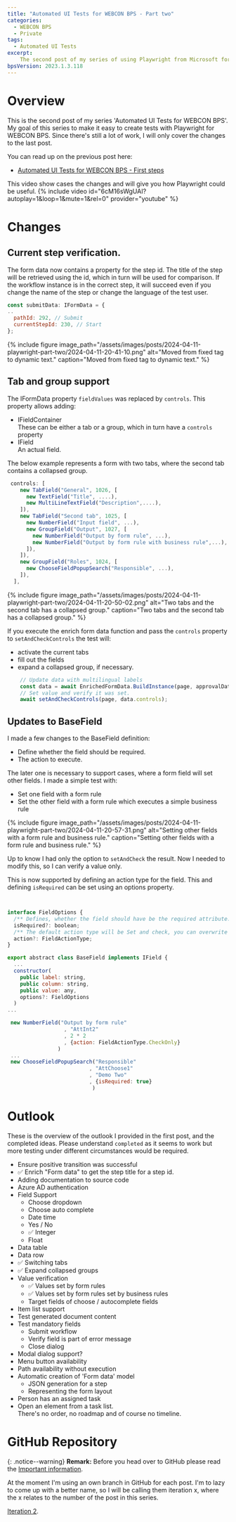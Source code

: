 ```yaml
---
title: "Automated UI Tests for WEBCON BPS - Part two"
categories:
  - WEBCON BPS   
  - Private  
tags: 
  - Automated UI Tests
excerpt:
    The second post of my series of using Playwright from Microsoft for WEBCON BPS.
bpsVersion: 2023.1.3.118
---
```

# Overview
This is the second post of my series 'Automated UI Tests for WEBCON BPS'. 
My goal of this series to make it easy to create tests with Playwright for WEBCON BPS. Since there's still a lot of work, I will only cover the changes to the last post.

You can read up on the previous post here:
- [Automated UI Tests for WEBCON BPS - First steps](https://daniels-notes.de/posts/2024/playwright-first-steps)

This video show cases the changes and will give you how Playwright could be useful.
{% include video id="6cM16sWgUAI?autoplay=1&loop=1&mute=1&rel=0" provider="youtube" %}

# Changes
## Current step verification.
The form data now contains a property for the step id. The title of the step will be retrieved using the id, which in turn will be used for comparison. If the workflow instance is in the correct step, it will succeed even if you change the name of the step or change the language of the test user.
```js
const submitData: IFormData = {
..
  pathId: 292, // Submit
  currentStepId: 230, // Start
};
```

{% include figure image_path="/assets/images/posts/2024-04-11-playwright-part-two/2024-04-11-20-41-10.png" alt="Moved from fixed tag to dynamic text." caption="Moved from fixed tag to dynamic text." %}

## Tab and group support
The IFormData property  `fieldValues` was replaced by `controls`. This property allows adding:
- IFieldContainer<br/>
  These can be either a tab or a group, which in turn have a `controls` property
- IField<br/>
  An actual field.

The below example represents a form with two tabs, where the second tab contains a collapsed group.
```js
 controls: [
    new TabField("General", 1026, [
      new TextField("Title", ....),
      new MultiLineTextField("Description",....),
    ]),
    new TabField("Second tab", 1025, [
      new NumberField("Input field", ...),
      new GroupField("Output", 1027, [
        new NumberField("Output by form rule", ...),
        new NumberField("Output by form rule with business rule",...),
      ]),
    ]),
    new GroupField("Roles", 1024, [
      new ChooseFieldPopupSearch("Responsible", ...),
    ]),
  ],
```
{% include figure image_path="/assets/images/posts/2024-04-11-playwright-part-two/2024-04-11-20-50-02.png" alt="Two tabs and the second tab has a collapsed group." caption="Two tabs and the second tab has a collapsed group." %}

If you execute the enrich form data function and pass the `controls` property to `setAndCheckControls` the test will:
- activate the current tabs
- fill out the fields
- expand a collapsed group, if necessary.
  
```js
    // Update data with multilingual labels
    const data = await EnrichedFormData.BuildInstance(page, approvalData);
    // Set value and verify it was set.
    await setAndCheckControls(page, data.controls); 
```
## Updates to BaseField
I made a few changes to the BaseField definition:
- Define whether the field should be required.
- The action to execute.

The later one is necessary to support cases, where a form field will set other fields. I made a simple test with:
- Set one field with a form rule
- Set the other field with a form rule which executes a simple business rule

{% include figure image_path="/assets/images/posts/2024-04-11-playwright-part-two/2024-04-11-20-57-31.png" alt="Setting other fields with a form rule and business rule." caption="Setting other fields with a form rule and business rule." %}

Up to know I had only the option to `setAndCheck` the result. Now I needed to modify this, so I can verify a value only.

This is now supported by defining an action type for the field. This and defining `isRequired`  can be set using an options property.

```js


interface FieldOptions {
  /** Defines, whether the field should have be the required attribute. */
  isRequired?: boolean;  
  /** The default action type will be Set and check, you can overwrite it with an option. */
  action?: FieldActionType;
}

export abstract class BaseField implements IField {
  ...
  constructor(
    public label: string,
    public column: string,
    public value: any,
    options?: FieldOptions
  )
...

 new NumberField("Output by form rule"
                  , "AttInt2"
                  , 2 * 2
                  , {action: FieldActionType.CheckOnly}
                )
 ...
 new ChooseFieldPopupSearch("Responsible"
                          , "AttChoose1"
                          , "Demo Two"
                          , {isRequired: true}
                           )
```

# Outlook
These is the overview of the outlook I provided in the first post, and the completed ideas. Please understand `completed` as it seems to work but more testing under different circumstances would be required.
- Ensure positive transition was successful
- ✅ Enrich "Form data" to get the step title for a step id.
- Adding documentation to source code
- Azure AD authentication
- Field Support
  - Choose dropdown
  - Choose auto complete
  - Date time
  - Yes / No
  - ✅ Integer
  - Float
- Data table
- Data row
- ✅ Switching tabs
- ✅ Expand collapsed groups
- Value verification
  - ✅ Values set by form rules
  - ✅ Values set by form rules set by business rules
  - Target fields of choose / autocomplete fields
- Item list support
- Test generated document content
- Test mandatory fields
  - Submit workflow
  - Verify field is part of error message
  - Close dialog
- Modal dialog support?
- Menu button availability
- Path availability without execution
- Automatic creation of 'Form data' model
  - JSON generation for a step
  - Representing the form layout
- Person has an assigned task
- Open an element from a task list.  
There's no order, no roadmap and of course no timeline. 

# GitHub Repository

{: .notice--warning}
**Remark:** Before you head over to GitHub please read the [Important information](/posts/2024/playwright-first-steps#important-information).

At the moment I'm using an own branch in GitHub for each post. I'm to lazy to come up with a better name, so I will be calling them iteration x, where the x relates to the number of the post in this series.

[Iteration 2](https://github.com/Daniel-Krueger/webcon_playwright/tree/iteration2).
